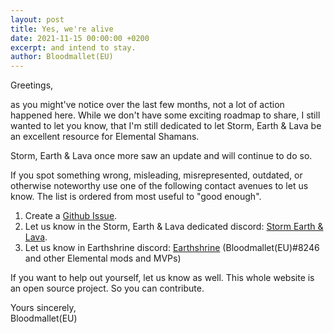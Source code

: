 ```yaml
---
layout: post
title: Yes, we're alive
date: 2021-11-15 00:00:00 +0200
excerpt: and intend to stay.
author: Bloodmallet(EU)
---
```

Greetings,

as you might've notice over the last few months, not a lot of action happened here. While we don't have some exciting 
roadmap to share, I still wanted to let you know, that I'm still dedicated to let Storm, Earth & Lava be an excellent 
resource for Elemental Shamans.

Storm, Earth & Lava once more saw an update and will continue to do so.

If you spot something wrong, misleading, misrepresented, outdated, or otherwise noteworthy use one of the following 
contact avenues to let us know. The list is ordered from most useful to "good enough".
1. Create a [Github Issue](https://github.com/stormearthandlava/stormearthandlava.github.io/issues).
1. Let us know in the Storm, Earth & Lava dedicated discord: [Storm Earth & Lava](https://discord.gg/VA7wXVx).
1. Let us know in Earthshrine discord: [Earthshrine](https://discord.gg/earthshrine) (Bloodmallet(EU)#8246 and other 
    Elemental mods and MVPs)

If you want to help out yourself, let us know as well. This whole website is an open source project. So you can contribute.

Yours sincerely,<br/>
Bloodmallet(EU)
